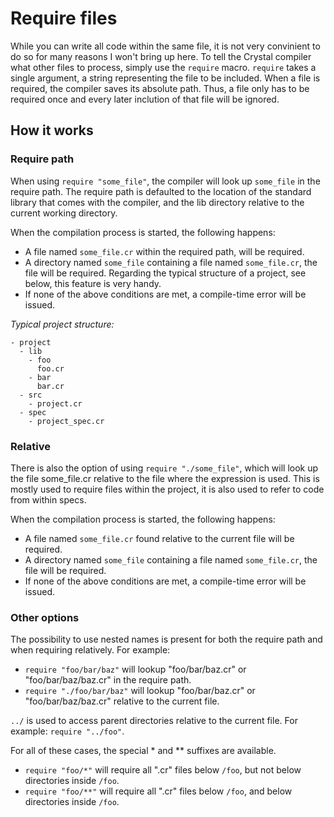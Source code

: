 # Require files
While you can write all code within the same file, it is not very convinient to do so for many reasons I won't bring up here. To tell the Crystal compiler what other files to process, simply use the `require` macro. `require` takes a single argument, a string representing the file to be included. When a file is required, the compiler saves its absolute path. Thus, a file only has to be required once and every later inclution of that file will be ignored.

## How it works
### Require path
When using `require "some_file"`, the compiler will look up `some_file` in the require path. The require path is defaulted to the location of the standard library that comes with the compiler, and the lib directory relative to the current working directory.

When the compilation process is started, the following happens:
* A file named `some_file.cr` within the required path, will be required.
* A directory named `some_file` containing a file named `some_file.cr`, the file will be required. Regarding the typical structure of a project, see below, this feature is very handy.
* If none of the above conditions are met, a compile-time error will be issued.

*Typical project structure:*

```
- project
  - lib
    - foo
      foo.cr
    - bar
      bar.cr
  - src
    - project.cr
  - spec
    - project_spec.cr
```

### Relative
There is also the option of using `require "./some_file"`, which will look up the file some_file.cr relative to the file where the expression is used. This is mostly used to require files within the project, it is also used to refer to code from within specs.

When the compilation process is started, the following happens:
* A file named `some_file.cr` found relative to the current file will be required.
* A directory named `some_file` containing a file named `some_file.cr`, the file will be required.
* If none of the above conditions are met, a compile-time error will be issued.

### Other options
The possibility to use nested names is present for both the require path and when requiring relatively. For example:
* `require "foo/bar/baz"` will lookup "foo/bar/baz.cr" or "foo/bar/baz/baz.cr" in the require path.
* `require "./foo/bar/baz"` will lookup "foo/bar/baz.cr" or "foo/bar/baz/baz.cr" relative to the current file.

`../` is used to access parent directories relative to the current file. For example: `require "../foo"`.


For all of these cases, the special * and ** suffixes are available.
* `require "foo/*"` will require all ".cr" files below `/foo`, but not below directories inside `/foo`.
* `require "foo/**"` will require all ".cr" files below `/foo`, and below directories inside `/foo`.
